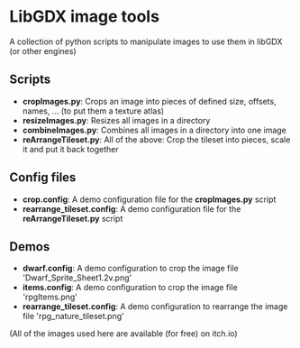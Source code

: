 # LibGDX image tools

A collection of python scripts to manipulate images to use them in libGDX (or other engines)

## Scripts

- **cropImages.py**: Crops an image into pieces of defined size, offsets, names, ... (to put them a texture atlas)
- **resizeImages.py**: Resizes all images in a directory
- **combineImages.py**: Combines all images in a directory into one image
- **reArrangeTileset.py**: All of the above: Crop the tileset into pieces, scale it and put it back together

## Config files

- **crop.config**: A demo configuration file for the **cropImages.py** script
- **rearrange_tileset.config**: A demo configuration file for the **reArrangeTileset.py** script

## Demos

- **dwarf.config**: A demo configuration to crop the image file 'Dwarf_Sprite_Sheet1.2v.png'
- **items.config**: A demo configuration to crop the image file 'rpgItems.png'
- **rearrange_tileset.config**: A demo configuration to rearrange the image file 'rpg_nature_tileset.png'

(All of the images used here are available (for free) on itch.io)
